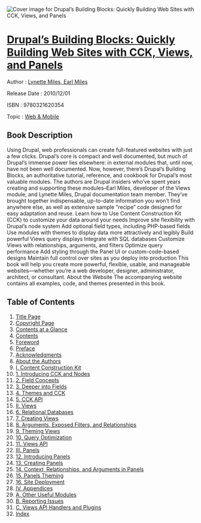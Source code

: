 ![Cover image for Drupal’s Building Blocks: Quickly Building Web Sites with CCK, Views, and Panels](https://imgdetail.ebookreading.net/cover/cover/web_mobile/EB9780321620354.jpg)

[Drupal’s Building Blocks: Quickly Building Web Sites with CCK, Views, and Panels](https://ebookreading.net/view/book/Drupal%E2%80%99s+Building+Blocks%3A+Quickly+Building+Web+Sites+with+CCK%2C+Views%2C+and+Panels-EB9780321620354_1.html "Drupal’s Building Blocks: Quickly Building Web Sites with CCK, Views, and Panels")
====================================================================================================================

Author : [Lynette Miles](https://ebookreading.net/search/author/Lynette+Miles),[ Earl Miles](https://ebookreading.net/search/author/+Earl+Miles)

Release Date : 2010/12/01

ISBN : 9780321620354

Topic : [Web & Mobile](https://ebookreading.net/search/category/web-mobile)

Book Description
-----------------

Using Drupal, web professionals can create full-featured websites with just a few clicks. Drupal’s core is compact and well documented, but much of Drupal’s immense power lies elsewhere: in external modules that, until now, have not been well documented. Now, however, there’s Drupal’s Building Blocks, an authoritative tutorial, reference, and cookbook for Drupal’s most valuable modules.
The authors are Drupal insiders who’ve spent years creating and supporting these modules–Earl Miles, developer of the Views module, and Lynette Miles, Drupal documentation team member. They’ve brought together indispensable, up-to-date information you won’t find anywhere else, as well as extensive sample “recipe” code designed for easy adaptation and reuse. Learn how to
 Use Content Construction Kit (CCK) to customize your data around your needs 
 Improve site flexibility with Drupal’s node system 
 Add optional field types, including PHP-based fields 
 Use modules with themes to display data more attractively and legibly 
 Build powerful Views query displays 
 Integrate with SQL databases 
 Customize Views with relationships, arguments, and filters 
 Optimize query performance 
 Add styling through the Panel UI or custom-code-based designs 
 Maintain full control over sites as you deploy into production 
This book will help you create more powerful, flexible, usable, and manageable websites—whether you’re a web developer, designer, administrator, architect, or consultant.
About the Website
The accompanying website contains all examples, code, and themes presented in this book.
              
Table of Contents
-----------------

1. [Title Page](https://ebookreading.net/view/book/Drupal%E2%80%99s+Building+Blocks%3A+Quickly+Building+Web+Sites+with+CCK%2C+Views%2C+and+Panels-EB9780321620354_2.html)
1. [Copyright Page](https://ebookreading.net/view/book/Drupal%E2%80%99s+Building+Blocks%3A+Quickly+Building+Web+Sites+with+CCK%2C+Views%2C+and+Panels-EB9780321620354_3.html)
1. [Contents at a Glance](https://ebookreading.net/view/book/Drupal%E2%80%99s+Building+Blocks%3A+Quickly+Building+Web+Sites+with+CCK%2C+Views%2C+and+Panels-EB9780321620354_5.html)
1. [Contents](https://ebookreading.net/view/book/Drupal%E2%80%99s+Building+Blocks%3A+Quickly+Building+Web+Sites+with+CCK%2C+Views%2C+and+Panels-EB9780321620354_6.html)
1. [Foreword](https://ebookreading.net/view/book/Drupal%E2%80%99s+Building+Blocks%3A+Quickly+Building+Web+Sites+with+CCK%2C+Views%2C+and+Panels-EB9780321620354_7.html)
1. [Preface](https://ebookreading.net/view/book/Drupal%E2%80%99s+Building+Blocks%3A+Quickly+Building+Web+Sites+with+CCK%2C+Views%2C+and+Panels-EB9780321620354_8.html)
1. [Acknowledgments](https://ebookreading.net/view/book/Drupal%E2%80%99s+Building+Blocks%3A+Quickly+Building+Web+Sites+with+CCK%2C+Views%2C+and+Panels-EB9780321620354_9.html)
1. [About the Authors](https://ebookreading.net/view/book/Drupal%E2%80%99s+Building+Blocks%3A+Quickly+Building+Web+Sites+with+CCK%2C+Views%2C+and+Panels-EB9780321620354_10.html)
1. [I. Content Construction Kit](https://ebookreading.net/view/book/Drupal%E2%80%99s+Building+Blocks%3A+Quickly+Building+Web+Sites+with+CCK%2C+Views%2C+and+Panels-EB9780321620354_11.html)
1. [1. Introducing CCK and Nodes](https://ebookreading.net/view/book/Drupal%E2%80%99s+Building+Blocks%3A+Quickly+Building+Web+Sites+with+CCK%2C+Views%2C+and+Panels-EB9780321620354_12.html)
1. [2. Field Concepts](https://ebookreading.net/view/book/Drupal%E2%80%99s+Building+Blocks%3A+Quickly+Building+Web+Sites+with+CCK%2C+Views%2C+and+Panels-EB9780321620354_13.html)
1. [3. Deeper into Fields](https://ebookreading.net/view/book/Drupal%E2%80%99s+Building+Blocks%3A+Quickly+Building+Web+Sites+with+CCK%2C+Views%2C+and+Panels-EB9780321620354_14.html)
1. [4. Themes and CCK](https://ebookreading.net/view/book/Drupal%E2%80%99s+Building+Blocks%3A+Quickly+Building+Web+Sites+with+CCK%2C+Views%2C+and+Panels-EB9780321620354_15.html)
1. [5. CCK API](https://ebookreading.net/view/book/Drupal%E2%80%99s+Building+Blocks%3A+Quickly+Building+Web+Sites+with+CCK%2C+Views%2C+and+Panels-EB9780321620354_16.html)
1. [II. Views](https://ebookreading.net/view/book/Drupal%E2%80%99s+Building+Blocks%3A+Quickly+Building+Web+Sites+with+CCK%2C+Views%2C+and+Panels-EB9780321620354_17.html)
1. [6. Relational Databases](https://ebookreading.net/view/book/Drupal%E2%80%99s+Building+Blocks%3A+Quickly+Building+Web+Sites+with+CCK%2C+Views%2C+and+Panels-EB9780321620354_18.html)
1. [7. Creating Views](https://ebookreading.net/view/book/Drupal%E2%80%99s+Building+Blocks%3A+Quickly+Building+Web+Sites+with+CCK%2C+Views%2C+and+Panels-EB9780321620354_19.html)
1. [8. Arguments, Exposed Filters, and Relationships](https://ebookreading.net/view/book/Drupal%E2%80%99s+Building+Blocks%3A+Quickly+Building+Web+Sites+with+CCK%2C+Views%2C+and+Panels-EB9780321620354_20.html)
1. [9. Theming Views](https://ebookreading.net/view/book/Drupal%E2%80%99s+Building+Blocks%3A+Quickly+Building+Web+Sites+with+CCK%2C+Views%2C+and+Panels-EB9780321620354_21.html)
1. [10. Query Optimization](https://ebookreading.net/view/book/Drupal%E2%80%99s+Building+Blocks%3A+Quickly+Building+Web+Sites+with+CCK%2C+Views%2C+and+Panels-EB9780321620354_22.html)
1. [11. Views API](https://ebookreading.net/view/book/Drupal%E2%80%99s+Building+Blocks%3A+Quickly+Building+Web+Sites+with+CCK%2C+Views%2C+and+Panels-EB9780321620354_23.html)
1. [III. Panels](https://ebookreading.net/view/book/Drupal%E2%80%99s+Building+Blocks%3A+Quickly+Building+Web+Sites+with+CCK%2C+Views%2C+and+Panels-EB9780321620354_24.html)
1. [12. Introducing Panels](https://ebookreading.net/view/book/Drupal%E2%80%99s+Building+Blocks%3A+Quickly+Building+Web+Sites+with+CCK%2C+Views%2C+and+Panels-EB9780321620354_25.html)
1. [13. Creating Panels](https://ebookreading.net/view/book/Drupal%E2%80%99s+Building+Blocks%3A+Quickly+Building+Web+Sites+with+CCK%2C+Views%2C+and+Panels-EB9780321620354_26.html)
1. [14. Context, Relationships, and Arguments in Panels](https://ebookreading.net/view/book/Drupal%E2%80%99s+Building+Blocks%3A+Quickly+Building+Web+Sites+with+CCK%2C+Views%2C+and+Panels-EB9780321620354_27.html)
1. [15. Panels Theming](https://ebookreading.net/view/book/Drupal%E2%80%99s+Building+Blocks%3A+Quickly+Building+Web+Sites+with+CCK%2C+Views%2C+and+Panels-EB9780321620354_28.html)
1. [16. Site Deployment](https://ebookreading.net/view/book/Drupal%E2%80%99s+Building+Blocks%3A+Quickly+Building+Web+Sites+with+CCK%2C+Views%2C+and+Panels-EB9780321620354_29.html)
1. [IV. Appendices](https://ebookreading.net/view/book/Drupal%E2%80%99s+Building+Blocks%3A+Quickly+Building+Web+Sites+with+CCK%2C+Views%2C+and+Panels-EB9780321620354_31.html)
1. [A. Other Useful Modules](https://ebookreading.net/view/book/Drupal%E2%80%99s+Building+Blocks%3A+Quickly+Building+Web+Sites+with+CCK%2C+Views%2C+and+Panels-EB9780321620354_0.html)
1. [B. Reporting Issues](https://ebookreading.net/view/book/Drupal%E2%80%99s+Building+Blocks%3A+Quickly+Building+Web+Sites+with+CCK%2C+Views%2C+and+Panels-EB9780321620354_32.html)
1. [C. Views API Handlers and Plugins](https://ebookreading.net/view/book/Drupal%E2%80%99s+Building+Blocks%3A+Quickly+Building+Web+Sites+with+CCK%2C+Views%2C+and+Panels-EB9780321620354_33.html)
1. [Index](https://ebookreading.net/view/book/Drupal%E2%80%99s+Building+Blocks%3A+Quickly+Building+Web+Sites+with+CCK%2C+Views%2C+and+Panels-EB9780321620354_34.html)
